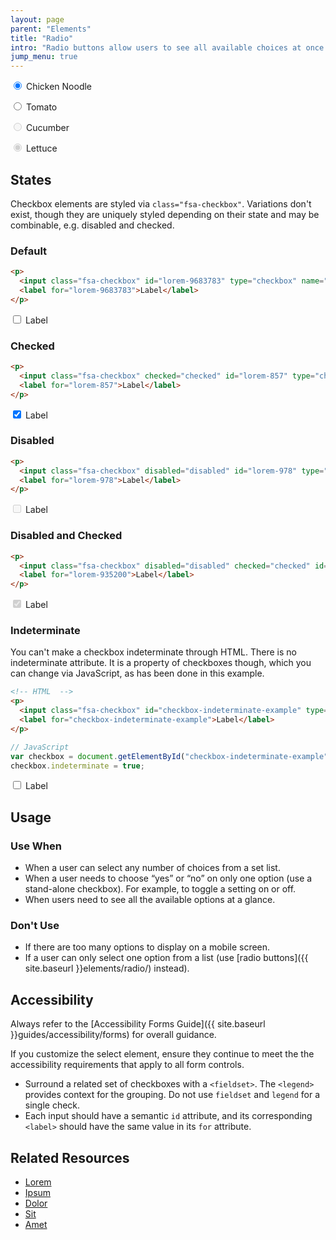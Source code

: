 ```yaml
---
layout: page
parent: "Elements"
title: "Radio"
intro: "Radio buttons allow users to see all available choices at once and select exactly one option."
jump_menu: true
---
```


<div class="pb-preview">
  <p>
    <input class="fsa-radio" id="chicken-noodle" type="radio" name="soup" value="chicken-noodle" checked="">
    <label for="chicken-noodle">Chicken Noodle</label>
  </p>
  <p>
    <input class="fsa-radio" id="tomato" type="radio" name="soup" value="tomato">
    <label for="tomato">Tomato</label>
  </p>
  <p>
    <input class="fsa-radio" id="cucumber" type="radio" name="soup" value="cucumber" disabled="">
    <label for="cucumber">Cucumber</label>
  </p>
  <p>
    <input class="fsa-radio" id="lettuce" type="radio" name="qweraewr" value="lettuce" disabled="" checked="">
    <label for="lettuce">Lettuce</label>
  </p>
</div>

## States

Checkbox elements are styled via `class="fsa-checkbox"`. Variations don't exist, though they are uniquely styled depending on their state and may be combinable, e.g. disabled and checked.

### Default

```html
<p>
  <input class="fsa-checkbox" id="lorem-9683783" type="checkbox" name="lorem-9683783" value="lorem-9683783">
  <label for="lorem-9683783">Label</label>
</p>
```
<div class="pb-preview">
  <p>
    <input class="fsa-checkbox" id="lorem-9683783" type="checkbox" name="lorem-9683783" value="lorem-9683783">
    <label for="lorem-9683783">Label</label>
  </p>
</div>

### Checked

```html
<p>
  <input class="fsa-checkbox" checked="checked" id="lorem-857" type="checkbox" name="lorem-857" value="lorem-857">
  <label for="lorem-857">Label</label>
</p>
```
<div class="pb-preview">
  <p>
    <input class="fsa-checkbox" checked="checked" id="lorem-857" type="checkbox" name="lorem-857" value="lorem-857">
    <label for="lorem-857">Label</label>
  </p>
</div>

### Disabled

```html
<p>
  <input class="fsa-checkbox" disabled="disabled" id="lorem-978" type="checkbox" name="lorem-978" value="lorem-978">
  <label for="lorem-978">Label</label>
</p>
```
<div class="pb-preview">
  <p>
    <input class="fsa-checkbox" disabled="disabled" id="lorem-978" type="checkbox" name="lorem-978" value="lorem-978">
    <label for="lorem-978">Label</label>
  </p>
</div>

### Disabled and Checked

```html
<p>
  <input class="fsa-checkbox" disabled="disabled" checked="checked" id="lorem-935200" type="checkbox" name="lorem-935200" value="lorem-935200">
  <label for="lorem-935200">Label</label>
</p>
```
<div class="pb-preview">
  <p>
    <input class="fsa-checkbox" disabled="disabled" checked="checked" id="lorem-935200" type="checkbox" name="lorem-935200" value="lorem-935200">
    <label for="lorem-935200">Label</label>
  </p>
</div>

### Indeterminate

You can't make a checkbox indeterminate through HTML. There is no indeterminate attribute. It is a property of checkboxes though, which you can change via JavaScript, as has been done in this example.

```html
<!-- HTML  -->
<p>
  <input class="fsa-checkbox" id="checkbox-indeterminate-example" type="checkbox" name="checkbox-indeterminate-example" value="checkbox-indeterminate-example">
  <label for="checkbox-indeterminate-example">Label</label>
</p>
```
```javascript
// JavaScript
var checkbox = document.getElementById("checkbox-indeterminate-example");
checkbox.indeterminate = true;
```
<div class="pb-preview">
  <p>
    <input class="fsa-checkbox" id="checkbox-indeterminate-example" type="checkbox" name="checkbox-indeterminate-example" value="checkbox-indeterminate-example">
    <label for="checkbox-indeterminate-example">Label</label>
  </p>
</div>

## Usage

### Use When

* When a user can select any number of choices from a set list.
* When a user needs to choose “yes” or “no” on only one option (use a stand-alone checkbox). For example, to toggle a setting on or off.
* When users need to see all the available options at a glance.

### Don't Use

* If there are too many options to display on a mobile screen.
* If a user can only select one option from a list (use [radio buttons]({{ site.baseurl }}elements/radio/) instead).

## Accessibility

Always refer to the [Accessibility Forms Guide]({{ site.baseurl }}guides/accessibility/forms) for overall guidance.

If you customize the select element, ensure they continue to meet the the accessibility requirements that apply to all form controls.

* Surround a related set of checkboxes with a `<fieldset>`. The `<legend>` provides context for the grouping. Do not use `fieldset` and `legend` for a single check.
* Each input should have a semantic `id` attribute, and its corresponding `<label>` should have the same value in its `for` attribute.

## Related Resources

* [Lorem](lorem)
* [Ipsum](ipsum)
* [Dolor](dolor)
* [Sit](sit)
* [Amet](amet)
